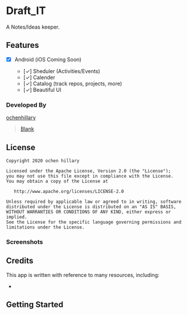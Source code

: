 # Draft_IT

A Notes/Ideas keeper.

## Features

* [x] Android (iOS Coming Soon)

  * [✓] Sheduler (Activities/Events)
  * [✓] Calender
  * [✓] Catalog (track repos, projects, more)
  * [✓] Beautiful UI

### Developed By

  [ochenhillary](https://github.com/occn8)
  > [Blank](https://...mysite..)

## License

    Copyright 2020 ochen hillary

    Licensed under the Apache License, Version 2.0 (the "License");
    you may not use this file except in compliance with the License.
    You may obtain a copy of the License at

       http://www.apache.org/licenses/LICENSE-2.0

    Unless required by applicable law or agreed to in writing, software
    distributed under the License is distributed on an "AS IS" BASIS,
    WITHOUT WARRANTIES OR CONDITIONS OF ANY KIND, either express or implied.
    See the License for the specific language governing permissions and
    limitations under the License.

### Screenshots

## Credits

This app is written with reference to many resources, including:

* 

## Getting Started

